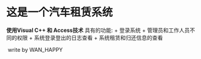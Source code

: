 # 这是一个汽车租赁系统

**使用Visual C++ 和 Access技术**
具有的功能:
	+ 登录系统
	+ 管理员和工作人员不同的权限
	+ 系统登录登出的日志查看
	+ 系统租赁和归还信息的查看

​																																																write by WAN_HAPPY
